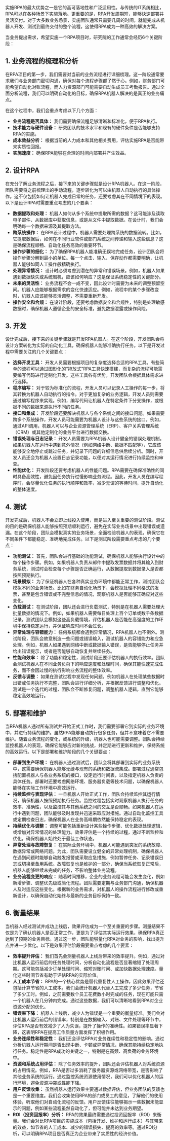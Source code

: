 实施RPA的最大优势之一是它的高可落地性和广泛适用性。与传统的IT系统相比，RPA可以在各种场景下实施落地。更重要的是，RPA开发周期短，能够快速部署并灵活交付。对于大多数业务场景，实施团队通常只需要几周的时间，就能完成从机器人开发、测试到最终交付的整个流程，这使得RPA成为一种高效的解决方案。

当业务提出需求，希望实施一个RPA项目时，研究院的工作通常会经历6个关键阶段：

## 1. 业务流程的梳理和分析

在RPA项目的第一步，我们需要对当前的业务流程进行详细梳理。这一阶段通常要求我们与业务部门密切沟通，确保对每个流程步骤都了然于心。例如，财务部门可能希望自动化对账流程，而人力资源部门可能需要自动生成员工考勤报告。通过全面分析流程，我们可以明确自动化的目标，确保RPA机器人解决的是真正的业务痛点。

在这个过程中，我们会重点考虑以下几个方面：


- **业务流程是否具体：** 我们需要确保流程足够清晰和标准化，便于RPA执行。
- **技术能力与硬件设备：** 研究团队的技术水平和现有的硬件条件是否能够支持RPA的实施。
- **成本效益分析：** 根据当前的人力成本和其他相关费用，评估实施RPA是否能带来实质性回报。
- **实施速度：** 确保RPA能够在合理的时间内部署并产生效益。

## 2. 设计RPA

在充分了解业务流程之后，接下来的关键步骤就是设计RPA机器人。在这一阶段，团队需要将之前梳理出的手动流程，逐步转化为可以由机器人自动执行的具体操作。这不仅包括如何让机器人完成日常的任务，还要考虑其在不同情境下的表现。以下是设计RPA时需要重点考虑的几个要素：

- **数据提取和处理：** 机器人如何从多个系统中提取所需的数据？这可能涉及读取电子邮件、从数据库中获取信息，或是从文件中提取数据。在设计时，我们会明确每一个数据来源及其提取方法。
- **跨系统操作：** 在RPA设计过程中，机器人需要处理跨系统的数据流转。比如，它提取数据后，如何在不同行业软件或部门系统之间传递和输入这些信息？这是确保流程顺畅、自动化任务高效的重要环节。
- **操作步骤的细化：** 为了确保RPA机器人能准确无误地完成任务，设计团队会将操作步骤分解到最小的单位。每一个点击、输入、保存动作都需要明确，让机器人能够如同人工操作般精确执行。
- **处理异常情况：** 设计时必须考虑到潜在的异常和错误场景。例如，机器人如果遇到数据缺失或系统宕机，应该如何响应？这是保证系统稳定性的关键部分。
- **未来的灵活性：** 业务流程不会一成不变，因此设计时需要为未来的调整预留空间。机器人应能够根据需求的变化快速适应。例如，流程中的某个步骤改变时，机器人应该能够灵活调整，不需要重新开发。
- **操作安全和合规：** 在设计阶段，还要考虑数据安全和合规性，特别是处理敏感数据时，确保机器人遵循企业的安全标准，避免数据泄露或操作风险。

## 3. 开发

设计完成后，接下来的关键步骤就是开发RPA机器人。在这个阶段，开发团队会将设计方案转化为实际的自动化工具，确保机器人能够准确执行任务。以下是开发过程中需要关注的几个关键要点：

- **选择开发工具：** 开发人员需要根据项目的复杂度选择合适的RPA工具。有些简单的流程可以通过图形化的“拖放式”RPA工具快速搭建，而复杂的流程可能需要编写代码进行定制化开发。这些工具各有优势，开发团队会根据具体需求进行选择。
- **程序编写：** 对于较为标准化的流程，开发人员可以记录人工操作的每一步，将其转换为机器人自动执行的指令。对于更加复杂的业务逻辑，开发人员则需要通过编写程序来实现。例如，编写代码让机器人在特定条件下分支操作，或根据不同的数据来源执行不同的任务。
- **接口和集成：** 开发阶段还要解决机器人与各个系统之间的接口问题。如果需要跨多个系统操作，开发人员可能需要为机器人设计与这些系统的接口。例如，通过API调用，机器人可以与企业资源管理系统（ERP）、客户关系管理系统（CRM）或其他定制化的业务平台进行数据交换。
- **错误处理与日志记录：** 开发人员需要为RPA机器人设计健全的错误处理机制。如果机器人在运行中遇到意外情况（例如网络中断、数据不匹配等），它应该能够安全地停止或跳过任务，并记录下问题的详细信息供后续分析。同时，开发人员还会为机器人设置日志记录功能，以便对其运行情况进行持续监控和审查。
- **性能优化：** 开发阶段还要考虑机器人的性能问题。RPA需要在确保准确性的同时具备高效性，避免因任务执行过慢影响业务流程。因此，开发人员在编写程序时，会尽量优化任务的执行顺序和效率，减少无谓的等待时间，提升自动化的整体速度。
  
## 4. 测试

开发完成后，机器人不会立即上线投入使用，而是进入至关重要的测试阶段。测试的目的是确保机器人能够按照预期顺利运行，避免在实际业务场景中出现错误或遗漏。在这个阶段，团队会模拟真实的业务场景，全面检验机器人的表现，确保它在不同条件下都能稳定、准确地完成任务。以下是测试阶段需要重点考虑的几个要点：

- **功能测试：** 首先，团队会进行基础的功能测试，确保机器人能够执行设计中的每个操作步骤。例如，如果机器人负责从邮件中提取发票数据并将其输入到财务系统，测试时会检查每个步骤是否正确运行，从数据提取到数据录入是否都按照预期执行。
- **场景模拟：** 为了保证机器人在各种真实业务环境中都能正常工作，测试团队会模拟不同的业务场景。比如在财务自动化场景下，会模拟处理不同格式的发票，甚至是包含错误或不完整信息的情况，观察机器人是否能够正确应对这些变化。
- **负载测试：** 在测试阶段，团队还会进行负载测试，特别是在机器人需要处理大批量数据的情况下。例如，如果机器人需要每日处理上百个订单或数千条数据记录，测试团队会模拟这些高负载情境，评估机器人是否能在高强度的工作环境中保持稳定运行，并保证响应时间不会过长。
- **异常处理与容错能力：** 任何系统都会遇到异常情况，RPA机器人也不例外。测试阶段，团队会故意制造一些问题或错误输入，测试机器人的容错能力和应急处理。例如，机器人如果遇到网络中断或数据输入错误，是否能够停止任务并给出错误提示，或者是否能够自动恢复并继续任务。
- **性能和效率：** 除了功能和稳定性，测试阶段还要评估机器人的执行效率。团队会测试机器人在不同业务负荷下的响应速度和处理时间，确保其能快速完成任务，而不会因过慢的执行影响业务流程的整体效率。
- **反馈与调整：** 如果在测试过程中发现任何问题，例如机器人在处理某些数据时出错或任务执行不完整，团队会进行详细分析，并根据反馈进行调整和优化。测试是一个迭代的过程，团队会不断修复问题，调整机器人逻辑，直到它能够稳定高效地运行。

## 5. 部署和维护

当RPA机器人通过所有测试并开始正式工作时，我们需要部署它到实际的业务环境中，并进行持续的维护。虽然RPA能够自动执行很多任务，但并不意味着它不需要维护。随着业务流程的变化，或系统的升级，机器人也可能需要调整。团队会持续监控机器人的表现，确保它能够应对新的挑战，并定期进行更新和维护，保持系统的高效运行。以下是部署和维护阶段的几个关键要点：

- **部署到生产环境：** 在机器人通过测试后，团队会将其部署到实际的业务系统中，这需要确保机器人能够无缝与现有的系统和数据流集成。部署过程通常包括配置机器人与各业务系统的接口，设定运行时间表，以及指定机器人负责的具体任务。部署时还要考虑网络环境、服务器负载等技术问题，以确保机器人能够在实际工作环境中高效运行。
- **持续监控与表现评估：** 一旦机器人开始正式工作，团队会持续监控其运行情况，确保机器人按照预期执行任务。监控过程包括实时观察机器人执行任务的效率、准确性，以及监控其与其他系统之间的交互是否顺畅。如果机器人在运行中遇到问题，团队能够及时发现并迅速采取应对措施。通过自动化监控工具或定期检查日志，确保机器人在业务高峰期依然能保持稳定的表现。
- **持续优化与调整：** 调整可能包括重新设计某些操作步骤、优化数据处理逻辑，或增加对异常情况的处理能力。效果评估是一个持续的过程，通过不断监控和优化，确保机器人始终处于最佳工作状态。
- **异常处理与故障恢复：** 在实际业务环境中，机器人可能遇到突发的系统故障、数据异常或网络问题。为此，团队需要设立健全的异常处理机制，确保机器人在遇到问题时能够自动触发报警或采取应急措施，例如暂停任务、记录错误日志或切换至备用系统。故障恢复也是维护的一部分，确保当系统恢复正常后，机器人能够继续未完成的任务，不影响整体业务流程。
- **业务流程变更的响应：** 随着时间推移，企业的业务流程可能会发生变化，例如新增步骤、调整优先级或简化流程。团队需要定期与业务部门沟通，确保机器人及时适应这些变化。根据新的业务需求，对机器人的操作流程进行修改或重新设计，以确保自动化始终与最新的业务目标保持一致。

## 6. 衡量结果

当机器人经过测试并成功上线后，效果评估成为一个至关重要的步骤。测量结果不仅是为了确认机器人是否正常工作，更是为了评估其实际运行效果，确保RPA真正达到了预期的业务目标。通过这一步，团队能够量化RPA对业务的影响，找出提升点并进一步优化。以下是效果评估阶段需要重点考虑的几个要素：

- **效率提升评估：** 我们首先会测量机器人上线后带来的效率提升。例如，通过对比机器人运行前后的任务处理时间，分析自动化流程是否显著缩短了处理周期。这可能包括减少订单处理时间、缩短对账时间、或加快数据处理速度。量化这些时间节省有助于评估RPA的实际价值。
- **人工成本节省：** RPA的一个核心优势是替代重复性人工操作，因此效果评估还包括计算节省的人工成本。我们会统计机器人代替人工完成了多少任务，节省了多少工时。例如，之前需要数个员工花费数小时完成的任务，现在可能只需一个机器人在几分钟内完成。通过这些数据，我们可以清晰地看到RPA对企业资源分配的优化。
- **错误率下降：** 机器人上线后，减少人为错误是一个重要的衡量标准。我们会对比机器人运行前后的错误率，特别是在数据输入、对账、文件处理等环节中，评估RPA是否有效减少了人为失误，提升了操作的准确性。如果错误率显著下降，这表明RPA在提高工作质量方面发挥了积极作用。
- **业务连续性和稳定性：** 我们还会评估RPA对业务连续性和稳定性的影响。通过分析机器人运行期间是否出现中断、卡顿或异常情况，确保其能持续稳定地执行任务。稳定性是RPA成功的关键之一，特别是在高频、高负荷的业务环境中。
- **资源和系统占用评估：** 除了任务效率的提升，团队还会评估机器人对系统资源的占用情况。例如，RPA是否过多消耗了服务器资源或网络带宽，是否影响了其他业务系统的运行。通过监控系统资源使用情况，我们可以优化机器人的运行环境，避免资源冲突或性能下降。
- **用户反馈收集：** 虽然机器人运行效果主要通过数据评估，但业务团队的反馈也是一个重要维度。我们会收集使用RPA的部门或员工的意见，了解他们的使用体验，听取他们对自动化流程的反馈。用户反馈往往能够揭示一些数据未能显示的问题，例如某些流程虽然自动化了，但可能并未达到业务期望。
- **ROI（投资回报率）分析：** RPA的效果最终需要通过投资回报率（ROI）来衡量。我们会对比RPA项目的实施成本（包括开发、维护和运行成本）与其带来的效益，如节省的人工成本、减少的错误损失、提高的效率等。通过ROI分析，可以明确RPA项目是否真正为企业带来了实质性的经济价值。

